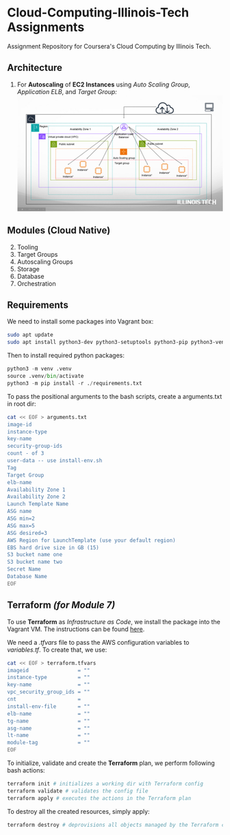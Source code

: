 # Cloud-Computing-Illinois-Tech Assignments
Assignment Repository for Coursera's Cloud Computing by Illinois Tech.

## Architecture
1. For **Autoscaling** of **EC2 Instances** using *Auto Scaling Group*, *Application ELB*, and *Target Group:*
![aws assignment architecture](architecture.png)

## Modules (Cloud Native)
2. Tooling
3. Target Groups
4. Autoscaling Groups
5. Storage
6. Database
7. Orchestration

## Requirements
We need to install some packages into Vagrant box:
```bash
sudo apt update
sudo apt install python3-dev python3-setuptools python3-pip python3-venv
```

Then to install required python packages:
```python
python3 -m venv .venv
source .venv/bin/activate
python3 -m pip install -r ./requirements.txt
```
To pass the positional arguments to the bash scripts, create a arguments.txt in root dir:
```bash
cat << EOF > arguments.txt
image-id
instance-type
key-name
security-group-ids
count - of 3
user-data -- use install-env.sh
Tag
Target Group
elb-name
Availability Zone 1
Availability Zone 2
Launch Template Name
ASG name
ASG min=2
ASG max=5
ASG desired=3
AWS Region for LaunchTemplate (use your default region)
EBS hard drive size in GB (15)
S3 bucket name one
S3 bucket name two
Secret Name
Database Name
EOF
```
## Terraform *(for Module 7)*

To use **Terraform** as *Infrastructure as Code*, we install the package into the Vagrant VM. The instructions can be found [here](https://developer.hashicorp.com/terraform).

We need a *.tfvars* file to pass the AWS configuration variables to *variables.tf*. To create that, we use:
```bash
cat << EOF > terraform.tfvars
imageid                = ""
instance-type          = ""
key-name               = ""
vpc_security_group_ids = ""
cnt                    =
install-env-file       = ""
elb-name               = ""
tg-name                = ""
asg-name               = ""
lt-name                = ""
module-tag             = ""
EOF
```

To initialize, validate and create the **Terraform** plan, we perform following bash actions:
```bash
terraform init # initializes a working dir with Terraform config
terraform validate # validates the config file
terraform apply # executes the actions in the Terraform plan
```

To destroy all the created resources, simply apply:
```bash
terraform destroy # deprovisions all objects managed by the Terraform config 
```